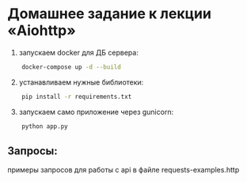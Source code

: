 # Домашнее задание к лекции «Aiohttp»

1) запускаем docker для ДБ сервера:
```bash
    docker-compose up -d --build
```
2) устанавливаем нужные библиотеки:
```bash
    pip install -r requirements.txt
``` 
3) запускаем само приложение через gunicorn:
```bash
    python app.py
``` 

## Запросы:
 примеры запросов для работы с api в файле requests-examples.http